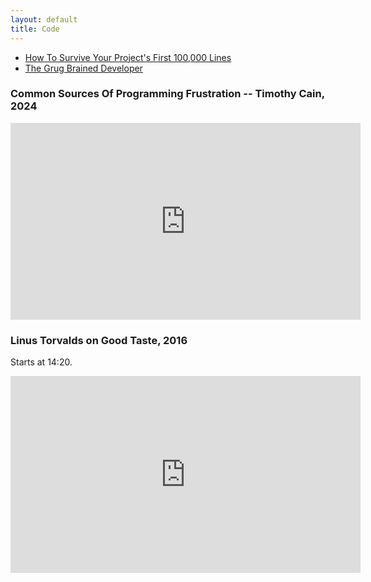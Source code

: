 ```yaml
---
layout: default
title: Code
---
```


- [How To Survive Your Project's First 100,000 Lines](https://verdagon.dev/blog/first-100k-lines)
- [The Grug Brained Developer](https://grugbrain.dev)

### Common Sources Of Programming Frustration -- Timothy Cain, 2024

<iframe width="560" height="315" src="https://www.youtube-nocookie.com/embed/lwlRDhPZxLc?si=hWCim-Q5OHU0Yvtp" title="YouTube video player" frameborder="0" allow="accelerometer; autoplay; clipboard-write; encrypted-media; gyroscope; picture-in-picture; web-share" referrerpolicy="strict-origin-when-cross-origin" allowfullscreen></iframe>

### Linus Torvalds on Good Taste, 2016

Starts at 14:20.

<iframe width="560" height="315" src="https://www.youtube-nocookie.com/embed/o8NPllzkFhE?start=860" title="YouTube video player" frameborder="0" allow="accelerometer; autoplay; clipboard-write; encrypted-media; gyroscope; picture-in-picture; web-share" allowfullscreen></iframe>

